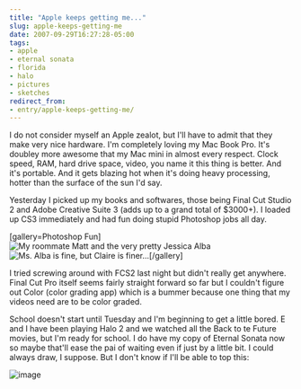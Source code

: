 ```yaml
---
title: "Apple keeps getting me..."
slug: apple-keeps-getting-me
date: 2007-09-29T16:27:28-05:00
tags:
- apple
- eternal sonata
- florida
- halo
- pictures
- sketches
redirect_from:
- entry/apple-keeps-getting-me/
---
```

I do not consider myself an Apple zealot, but I'll have to admit that they make very nice hardware. I'm completely loving my Mac Book Pro. It's doubley more awesome that my Mac mini in almost every respect. Clock speed, RAM, hard drive space, video, you name it this thing is better. And it's portable. And it gets blazing hot when it's doing heavy processing, hotter than the surface of the sun I'd say.

Yesterday I picked up my books and softwares, those being Final Cut Studio 2 and Adobe Creative Suite 3 (adds up to a grand total of $3000+). I loaded up CS3 immediately and had fun doing stupid Photoshop jobs all day.

[gallery=Photoshop Fun]![](http://www.dxprog.com/pics/matt_and_jessica.png "My roommate Matt and the very pretty Jessica Alba")![](http://www.dxprog.com/pics/matt_lost.png "Ms. Alba is fine, but Claire is finer...")[/gallery]

I tried screwing around with FCS2 last night but didn't really get anywhere. Final Cut Pro itself seems fairly straight forward so far but I couldn't figure out Color (color grading app) which is a bummer because one thing that my videos need are to be color graded.

School doesn't start until Tuesday and I'm beginning to get a little bored. E and I have been playing Halo 2 and we watched all the Back to te Future movies, but I'm ready for school. I do have my copy of Eternal Sonata now so maybe that'll ease the pai of waiting even if just by a little bit. I could always draw, I suppose. But I don't know if I'll be able to top this:

![](http://www.deviantart.com/download/65963645/Master_Chief_by_dxprog.jpg "image")
